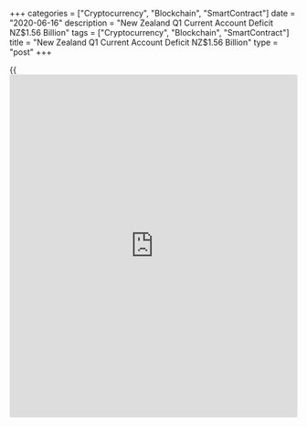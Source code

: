 +++
categories = ["Cryptocurrency", "Blockchain", "SmartContract"]
date = "2020-06-16"
description = "New Zealand Q1 Current Account Deficit NZ$1.56 Billion"
tags = ["Cryptocurrency", "Blockchain", "SmartContract"]
title = "New Zealand Q1 Current Account Deficit NZ$1.56 Billion"
type = "post"
+++

{{<iframe id="large-banner" src="https://www.bounty.group/#slide=26.0" width="100%" height="600" scrolling="no" style="border: 0px solid rgb(216, 221, 230); border-radius: 3px;">}}

New Zealand posted a seasonally adjusted current account deficit of
NZ$1.56 billion in the first quarter of 2020, Statistics New Zealand
said on Wednesday.

That missed expectations for a surplus of NZ$1.482 billion but was an
improvement over the NZ$2.66 billion shortfall in the three months
prior.

The seasonally adjusted goods deficit narrowed to NZ$213 million, while
the services surplus narrowed to NZ$983 million.

The primary income deficit widened to NZ$2.2 billion and the financial
account recorded a net outflow of NZ$7.7 billion.

The smaller deficit was driven by trade in goods with the goods deficit
narrowing NZ$613 million to NZ$213 million. New Zealand's services
surplus narrowed by NZ$83 million to NZ$983 million during the quarter.

"Travel restrictions began in early February to combat the spread of
COVID-19, followed by a shutdown of New Zealand's borders to all non-
residents from 19 March," international statistics senior manager Peter
Dolan said.

A NZ$342 million fall in spending by international students and visitors
was the main driver for the overall fall in services exports (down
NZ$460 million), followed by a fall in transportation services exports,
down NZ$83 million.

Services imports were also down NZ$376 million during the quarter with
travel services imports down NZ$165 million and transportation services
imports down NZ$63 million.

Volatility in world financial [markets][1], sparked by the COVID-19
pandemic, caused large valuation changes in our international assets and
liabilities. This drove a net rise of NZ$10.1 billion in net
international liability position.

New Zealand's net international liability position reached NZ$182.0
billion (58.0 percent of GDP), the highest percentage of GDP since the
December 2016 quarter.

Foreign investment in New Zealand earned overseas [investor](https://www.fintechee.com/tutorial-for-forex-trading/investor-mode/)s NZ$4.1
billion in Q1, NZ$110 million less than in the December 2019 quarter.
This was driven by a fall in income earned on portfolio investment
(NZ$327 million) but was partly offset by an increase in income earned
on direct investment (NZ$224 million).

For comments and feedback [contact](https://www.playgroundfx.com/contact/): editorial@rtt[news](https://www.letsplayfx.com/blog/forex-news-website/).com

[Economic News][2]

 **What parts of the world are seeing the best (and worst) economic
performances lately? Click[here][3] to check out our [Econ Scorecard][3]
and find out! See up-to-the-moment [ranking](https://www.playgroundfx.com/blog/crypto-exchange-ranking/)s for the best and worst
performers in [GDP][4], [unemployment rate][5], [inflation][6] and much
more.**

   1. www.rtt[news](https://www.letsplayfx.com/blog/forex-news-website/).com/Content/Markets.aspx
   2. www.rtt[news](https://www.letsplayfx.com/blog/forex-news-website/).com/Content/EconomicNews.aspx
   3. www.rtt[news](https://www.letsplayfx.com/blog/forex-news-website/).com/economic-scorecard/world-rank/industrial-production/highest-performance.aspx
   4. www.rtt[news](https://www.letsplayfx.com/blog/forex-news-website/).com/economic-scorecard/world-rank/GDP/highest-performance.aspx
   5. www.rtt[news](https://www.letsplayfx.com/blog/forex-news-website/).com/economic-scorecard/world-rank/unemployment-rate/lowest-performance.aspx
   6. www.rtt[news](https://www.letsplayfx.com/blog/forex-news-website/).com/economic-scorecard/world-rank/CPI/highest-performance.aspx